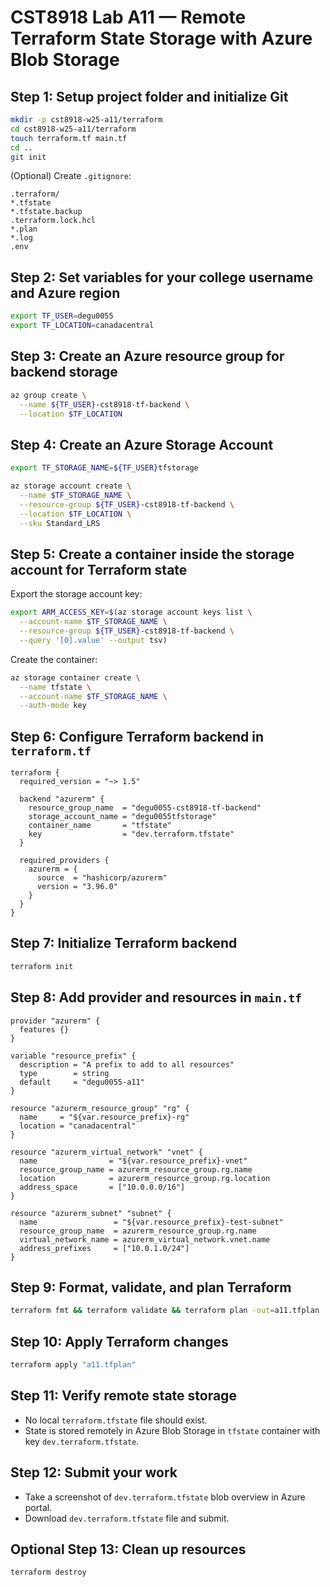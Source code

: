 
# CST8918 Lab A11 — Remote Terraform State Storage with Azure Blob Storage

## Step 1: Setup project folder and initialize Git

```bash
mkdir -p cst8918-w25-a11/terraform
cd cst8918-w25-a11/terraform
touch terraform.tf main.tf
cd ..
git init
```

(Optional) Create `.gitignore`:

```gitignore
.terraform/
*.tfstate
*.tfstate.backup
.terraform.lock.hcl
*.plan
*.log
.env
```

## Step 2: Set variables for your college username and Azure region

```bash
export TF_USER=degu0055
export TF_LOCATION=canadacentral
```

## Step 3: Create an Azure resource group for backend storage

```bash
az group create \
  --name ${TF_USER}-cst8918-tf-backend \
  --location $TF_LOCATION
```

## Step 4: Create an Azure Storage Account

```bash
export TF_STORAGE_NAME=${TF_USER}tfstorage

az storage account create \
  --name $TF_STORAGE_NAME \
  --resource-group ${TF_USER}-cst8918-tf-backend \
  --location $TF_LOCATION \
  --sku Standard_LRS
```

## Step 5: Create a container inside the storage account for Terraform state

Export the storage account key:

```bash
export ARM_ACCESS_KEY=$(az storage account keys list \
  --account-name $TF_STORAGE_NAME \
  --resource-group ${TF_USER}-cst8918-tf-backend \
  --query '[0].value' --output tsv)
```

Create the container:

```bash
az storage container create \
  --name tfstate \
  --account-name $TF_STORAGE_NAME \
  --auth-mode key
```

## Step 6: Configure Terraform backend in `terraform.tf`

```hcl
terraform {
  required_version = "~> 1.5"

  backend "azurerm" {
    resource_group_name  = "degu0055-cst8918-tf-backend"
    storage_account_name = "degu0055tfstorage"
    container_name       = "tfstate"
    key                  = "dev.terraform.tfstate"
  }

  required_providers {
    azurerm = {
      source  = "hashicorp/azurerm"
      version = "3.96.0"
    }
  }
}
```

## Step 7: Initialize Terraform backend

```bash
terraform init
```

## Step 8: Add provider and resources in `main.tf`

```hcl
provider "azurerm" {
  features {}
}

variable "resource_prefix" {
  description = "A prefix to add to all resources"
  type        = string
  default     = "degu0055-a11"
}

resource "azurerm_resource_group" "rg" {
  name     = "${var.resource_prefix}-rg"
  location = "canadacentral"
}

resource "azurerm_virtual_network" "vnet" {
  name                = "${var.resource_prefix}-vnet"
  resource_group_name = azurerm_resource_group.rg.name
  location            = azurerm_resource_group.rg.location
  address_space       = ["10.0.0.0/16"]
}

resource "azurerm_subnet" "subnet" {
  name                 = "${var.resource_prefix}-test-subnet"
  resource_group_name  = azurerm_resource_group.rg.name
  virtual_network_name = azurerm_virtual_network.vnet.name
  address_prefixes     = ["10.0.1.0/24"]
}
```

## Step 9: Format, validate, and plan Terraform

```bash
terraform fmt && terraform validate && terraform plan -out=a11.tfplan
```

## Step 10: Apply Terraform changes

```bash
terraform apply "a11.tfplan"
```

## Step 11: Verify remote state storage

- No local `terraform.tfstate` file should exist.
- State is stored remotely in Azure Blob Storage in `tfstate` container with key `dev.terraform.tfstate`.

## Step 12: Submit your work

- Take a screenshot of `dev.terraform.tfstate` blob overview in Azure portal.
- Download `dev.terraform.tfstate` file and submit.

## Optional Step 13: Clean up resources

```bash
terraform destroy
```
